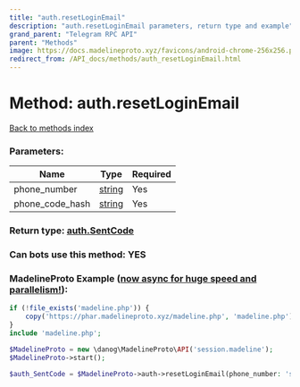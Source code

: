 ```yaml
---
title: "auth.resetLoginEmail"
description: "auth.resetLoginEmail parameters, return type and example"
grand_parent: "Telegram RPC API"
parent: "Methods"
image: https://docs.madelineproto.xyz/favicons/android-chrome-256x256.png
redirect_from: /API_docs/methods/auth_resetLoginEmail.html
---
```

# Method: auth.resetLoginEmail
[Back to methods index](index.html)



### Parameters:

| Name     |    Type       | Required |
|----------|---------------|----------|
|phone\_number|[string](/API_docs/types/string.html) | Yes|
|phone\_code\_hash|[string](/API_docs/types/string.html) | Yes|


### Return type: [auth.SentCode](/API_docs/types/auth.SentCode.html)

### Can bots use this method: **YES**


### MadelineProto Example ([now async for huge speed and parallelism!](https://docs.madelineproto.xyz/docs/ASYNC.html)):


```php
if (!file_exists('madeline.php')) {
    copy('https://phar.madelineproto.xyz/madeline.php', 'madeline.php');
}
include 'madeline.php';

$MadelineProto = new \danog\MadelineProto\API('session.madeline');
$MadelineProto->start();

$auth_SentCode = $MadelineProto->auth->resetLoginEmail(phone_number: 'string', phone_code_hash: 'string', );
```


